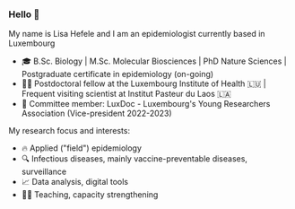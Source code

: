 ### Hello 👋

My name is Lisa Hefele and I am an epidemiologist currently based in Luxembourg

 -  🎓 B.Sc. Biology | M.Sc. Molecular Biosciences | PhD Nature Sciences | Postgraduate certificate in epidemiology (on-going)
 -  👩‍🔬 Postdoctoral fellow at the Luxembourg Institute of Health 🇱🇺 | Frequent visiting scientist at Institut Pasteur du Laos 🇱🇦
 -  💙 Committee member: LuxDoc - Luxembourg's Young Researchers Association (Vice-president 2022-2023) 

My research focus and interests:

 -  🔥 Applied ("field") epidemiology
 -  🔍 Infectious diseases, mainly vaccine-preventable diseases, surveillance
 -  📈 Data analysis, digital tools
 -  👩‍🏫 Teaching, capacity strengthening


